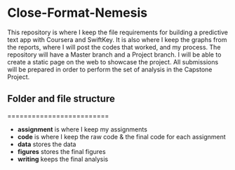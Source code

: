 Close-Format-Nemesis
====================

This repository is where I keep the file requirements for building a predictive text app with Coursera and SwiftKey. It is also where I keep the graphs from the reports, where I will post the codes that worked, and my process. The repository will have a Master branch and a Project branch. I will be able to create a static page on the web to showcase the project. All submissions will be prepared in order to perform the set of analysis in the Capstone Project. 

## Folder and file structure
=========================

- **assignment** is where I keep my assignments
- **code** is where I keep the raw code & the final code for each assignment
- **data** stores the data
- **figures** stores the final figures
- **writing** keeps the final analysis 

